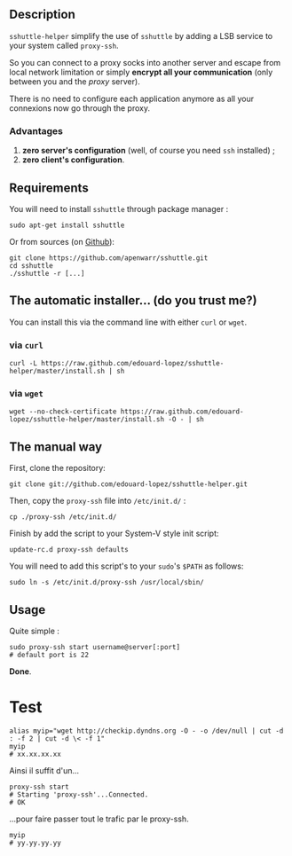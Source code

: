 ## Description

`sshuttle-helper` simplify the use of `sshuttle` by adding a LSB service to your system called `proxy-ssh`.

So you can connect to a proxy socks into another server and escape from local network limitation or simply **encrypt all your communication** (only between you and the _proxy_ server).

There is no need to configure each application anymore as all your connexions now go through the proxy.

### Advantages

1. **zero server's configuration** (well, of course you need `ssh` installed) ;
2. **zero client's configuration**.

## Requirements

You will need to install `sshuttle` through package manager :

    sudo apt-get install sshuttle

Or from sources (on [Github](https://github.com/apenwarr/sshuttle)):

    git clone https://github.com/apenwarr/sshuttle.git
    cd sshuttle
    ./sshuttle -r [...]

## The automatic installer… (do you trust me?)

You can install this via the command line with either `curl` or `wget`.
### via `curl`

    curl -L https://raw.github.com/edouard-lopez/sshuttle-helper/master/install.sh | sh

### via `wget`

    wget --no-check-certificate https://raw.github.com/edouard-lopez/sshuttle-helper/master/install.sh -O - | sh

## The manual way

First, clone the repository:

    git clone git://github.com/edouard-lopez/sshuttle-helper.git

Then, copy the `proxy-ssh` file into `/etc/init.d/` :

    cp ./proxy-ssh /etc/init.d/

Finish by add the script to your System-V style init script:

    update-rc.d proxy-ssh defaults


You will need to add this script's to your `sudo`'s `$PATH` as follows:

    sudo ln -s /etc/init.d/proxy-ssh /usr/local/sbin/

## Usage

Quite simple :

    sudo proxy-ssh start username@server[:port]
    # default port is 22

**Done**.

# Test

    alias myip="wget http://checkip.dyndns.org -O - -o /dev/null | cut -d : -f 2 | cut -d \< -f 1"
    myip
    # xx.xx.xx.xx

Ainsi il suffit d'un...

    proxy-ssh start
    # Starting 'proxy-ssh'...Connected.
    # OK

...pour faire passer tout le trafic par le proxy-ssh.

    myip
    # yy.yy.yy.yy

